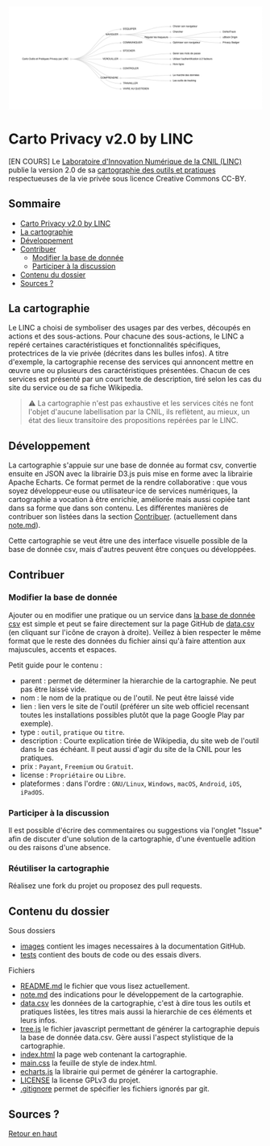 ![Capture d'écran de la cartographie sous forme de mindap](images/cartographie-screenshot.png "La cartographie")

# Carto Privacy v2.0 by LINC

[EN COURS] Le [Laboratoire d'Innovation Numérique de la CNIL (LINC)](https://linc.cnil.fr) publie la version 2.0 de sa [cartographie des outils et pratiques](#) respectueuses de la vie privée sous licence Creative Commons CC-BY.

## Sommaire
- [Carto Privacy v2.0 by LINC](#carto-privacy-v20-by-linc)
- [La cartographie](#la-cartographie)
- [Développement](#développement)
- [Contribuer](#contribuer)
    - [Modifier la base de donnée](#modifier-la-base-de-donnée)
    - [Participer à la discussion](#participer-à-la-discussion)
- [Contenu du dossier](#contenu-du-dossier)
- [Sources ?](#sources)


## La cartographie
Le LINC a choisi de symboliser des usages par des verbes, découpés en actions et des sous-actions. Pour chacune des sous-actions, le LINC a repéré certaines caractéristiques et fonctionnalités spécifiques, protectrices de la vie privée (décrites dans les bulles infos). A titre d'exemple, la cartographie recense des services qui annoncent mettre en œuvre une ou plusieurs des caractéristiques présentées. Chacun de ces services est présenté par un court texte de description, tiré selon les cas du site du service ou de sa fiche Wikipedia.

> ⚠️ La cartographie n'est pas exhaustive et les services cités ne font l'objet d'aucune labellisation par la CNIL, ils reflètent, au mieux, un état des lieux transitoire des propositions repérées par le LINC.

## Développement

La cartographie s'appuie sur une base de donnée au format csv, convertie ensuite en JSON avec la librairie D3.js puis mise en forme avec la librairie Apache Echarts. Ce format permet de la rendre collaborative : que vous soyez développeur·euse ou utilisateur·ice de services numériques, la cartographie a vocation à être enrichie, améliorée mais aussi copiée tant dans sa forme que dans son contenu. Les différentes manières de contribuer son listées dans la section [Contribuer](#contribuer). (actuellement dans [note.md](note.md)).

Cette cartographie se veut être une des interface visuelle possible de la base de donnée csv, mais d'autres peuvent être conçues ou développées.

## Contribuer

### Modifier la base de donnée
Ajouter ou en modifier une pratique ou un service dans [la base de donnée csv](data.csv) est simple et peut se faire directement sur la page GitHub de [data.csv](data.csv) (en cliquant sur l'icône de crayon à droite). Veillez à bien respecter le même format que le reste des données du fichier ainsi qu'à faire attention aux majuscules, accents et espaces.

Petit guide pour le contenu :
- parent : permet de déterminer la hierarchie de la cartographie. Ne peut pas être laissé vide.
- nom : le nom de la pratique ou de l'outil. Ne peut être laissé vide
- lien : lien vers le site de l'outil (préférer un site web officiel recensant toutes les installations possibles plutôt que la page Google Play par exemple).
- type : `outil`, `pratique` ou `titre`.
- description : Courte explication tirée de Wikipedia, du site web de l'outil dans le cas échéant. Il peut aussi d'agir du site de la CNIL pour les pratiques.
- prix : `Payant`, `Freemium` ou `Gratuit`.
- license : `Propriétaire` ou `Libre`.
- plateformes : dans l'ordre : `GNU/Linux`, `Windows`, `macOS`, `Android`, `iOS`, `iPadOS`.

### Participer à la discussion
Il est possible d'écrire des commentaires ou suggestions via l'onglet "Issue" afin de discuter d'une solution de la cartographie, d'une éventuelle adition ou des raisons d'une absence.

### Réutiliser la cartographie
Réalisez une fork du projet ou proposez des pull requests.


## Contenu du dossier
Sous dossiers
- [images](images) contient les images necessaires à la documentation GitHub.
- [tests](tests) contient des bouts de code ou des essais divers.

Fichiers
- [README.md](README.md) le fichier que vous lisez actuellement.
- [note.md](note.md) des indications pour le développement de la cartographie.
- [data.csv](data.csv) les données de la cartographie, c'est à dire tous les outils et pratiques listées, les titres mais aussi la hierarchie de ces éléments et leurs infos. 
- [tree.js](tree.js) le fichier javascript permettant de générer la cartographie depuis la base de donnée data.csv. Gère aussi l'aspect stylistique de la cartographie.
- [index.html](index.html) la page web contenant la cartographie.
- [main.css](main.css) la feuille de style de index.html.
- [echarts.js](echarts.js) la librairie qui permet de générer la cartographie.
- [LICENSE](LICENSE) la license GPLv3 du projet.
- [.gitignore](.gitignore) permet de spécifier les fichiers ignorés par git.

## Sources ?

[Retour en haut](#carto-privacy-v20-by-linc)